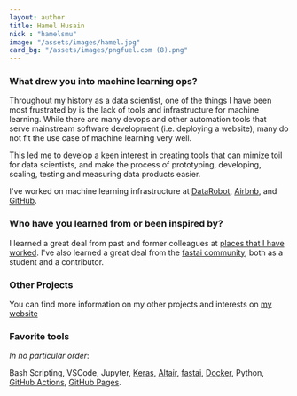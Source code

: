 ```yaml
---
layout: author
title: Hamel Husain
nick : "hamelsmu"
image: "/assets/images/hamel.jpg"
card_bg: "/assets/images/pngfuel.com (8).png"
---
```


### What drew you into machine learning ops?

Throughout my history as a data scientist, one of the things I have been most frustrated by is the lack of tools and infrastructure for machine learning.  While there are many devops and other automation tools that serve mainstream software development (i.e. deploying a website), many do not fit the use case of machine learning very well.  

This led me to develop a keen interest in creating tools that can mimize toil for data scientists, and make the process of prototyping, developing, scaling, testing and measuring data products easier.

I've worked on machine learning infrastructure at [DataRobot](https://www.datarobot.com/), [Airbnb](https://www.airbnb.com/), and [GitHub](https://github.com/).

### Who have you learned from or been inspired by?

I learned a great deal from past and former colleagues at [places that I have worked](https://www.linkedin.com/in/hamelhusain/).  I've also learned a great deal from the [fastai community](https://www.fast.ai/), both as a student and a contributor.

### Other Projects

You can find more information on my other projects and interests on [my website](http://hamel.io/)

### Favorite tools

_In no particular order_:

Bash Scripting, VSCode, Jupyter, [Keras](https://keras.io/), [Altair](https://altair-viz.github.io/), [fastai](https://github.com/fastai/fastai), [Docker](https://www.docker.com/), Python, [GitHub Actions](https://github.com/features/actions), [GitHub Pages](https://pages.github.com/).
